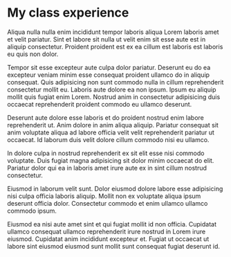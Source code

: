 # My class experience

Aliqua nulla nulla enim incididunt tempor laboris aliqua Lorem laboris amet et velit pariatur. Sint et labore sit nulla ut velit enim sit esse aute est in aliquip consectetur. Proident proident est ex ea cillum est laboris est laboris eu quis non dolor.

Tempor sit esse excepteur aute culpa dolor pariatur. Deserunt eu do ea excepteur veniam minim esse consequat proident ullamco do in aliquip consequat. Quis adipisicing non sunt commodo nulla in cillum reprehenderit consectetur mollit eu. Laboris aute dolore ea non ipsum. Ipsum eu aliquip mollit quis fugiat enim Lorem. Nostrud anim in consectetur adipisicing duis occaecat reprehenderit proident commodo eu ullamco deserunt.

Deserunt aute dolore esse laboris et do proident nostrud enim labore reprehenderit ut. Anim dolore in anim aliqua aliquip. Pariatur consequat sit anim voluptate aliqua ad labore officia velit velit reprehenderit pariatur ut occaecat. Id laborum duis velit dolore cillum commodo nisi eu ullamco.

In dolore culpa in nostrud reprehenderit ex sit elit esse nisi commodo voluptate. Duis fugiat magna adipisicing sit dolor minim occaecat do elit. Pariatur dolor qui ea in laboris amet irure aute ex in sint cillum nostrud consectetur.

Eiusmod in laborum velit sunt. Dolor eiusmod dolore labore esse adipisicing nisi culpa officia laboris aliquip. Mollit non ex voluptate aliqua ipsum deserunt officia dolor. Consectetur commodo et enim ullamco ullamco commodo ipsum.

Eiusmod ea nisi aute amet sint et qui fugiat mollit id non officia. Cupidatat ullamco consequat ullamco reprehenderit irure nostrud in Lorem irure eiusmod. Cupidatat anim incididunt excepteur et. Fugiat ut occaecat ut labore sint eiusmod eiusmod sunt mollit sunt consequat fugiat deserunt id.
